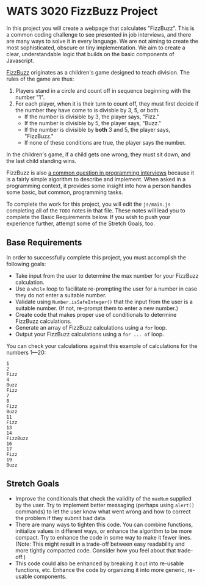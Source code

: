 # WATS 3020 FizzBuzz Project

In this project you will create a webpage that calculates "FizzBuzz". This is a common coding challenge to see presented in job interviews, and there are many ways to solve it in every language. We are not aiming to create the most sophisticated, obscure or tiny implementation. We aim to create a clear, understandable logic that builds on the basic components of Javascript.

[FizzBuzz](https://en.wikipedia.org/wiki/Fizz_buzz) originates as a children's game designed to teach division. The rules of the game are thus:

1. Players stand in a circle and count off in sequence beginning with the number "1".
2. For each player, when it is their turn to count off, they must first decide if the number they have come to
   is divisble by 3, 5, or both.
   * If the number is divisible by 3, the player says, "Fizz."
   * If the number is divisible by 5, the player says, "Buzz."
   * If the number is divisible by **both** 3 and 5, the player says, "FizzBuzz."
   * If none of these conditions are true, the player says the number.

In the children's game, if a child gets one wrong, they must sit down, and the last child standing wins.

FizzBuzz is also [a common question in programming interviews](https://en.wikipedia.org/wiki/Fizz_buzz#Programming_interviews) because it is a fairly simple algorithm to describe and implement. When asked in a programming context, it provides some insight into how a person handles some basic, but common, programming tasks.

To complete the work for this project, you will edit the `js/main.js` completing all of the `TODO` notes in that file. These notes will lead you to complete the Basic Requirements below. If you wish to push your experience further, attempt some of the Stretch Goals, too.

## Base Requirements

In order to successfully complete this project, you must accomplish the following goals:

* Take input from the user to determine the max number for your FizzBuzz calculation.
* Use a `while` loop to facilitate re-prompting the user for a number in case they do not enter a suitable number.
* Validate using `Number.isSafeInteger()` that the input from the user is a suitable number. (If not, re-prompt them to enter a new number.)
* Create code that makes proper use of conditionals to determine FizzBuzz calculations.
* Generate an array of FizzBuzz calculations using a `for` loop.
* Output your FizzBuzz calculations using a `for ... of` loop.

You can check your calculations against this example of calculations for the numbers 1&mdash;20:

```
1
2
Fizz
4
Buzz
Fizz
7
8
Fizz
Buzz
11
Fizz
13
14
FizzBuzz
16
17
Fizz
19
Buzz
```

## Stretch Goals

* Improve the conditionals that check the validity of the `maxNum` supplied by the user. Try to implement better messaging (perhaps using `alert()` commands) to let the user know what went wrong and how to correct the problem if they submit bad data.
* There are many ways to tighten this code. You can combine functions, initialize values in different ways, or enhance the algorithm to be more compact. Try to enhance the code in some way to make it fewer lines. (Note: This might result in a trade-off between easy readability and more tightly compacted code. Consider how you feel about that trade-off.)
* This code could also be enhanced by breaking it out into re-usable functions, etc. Enhance the code by organizing it into more generic, re-usable components.
